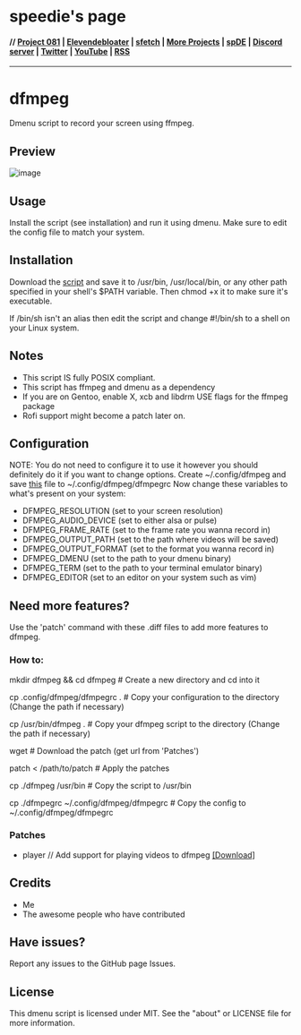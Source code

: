 # speedie's page

#### // [Project 081](https://p081.github.io) | [Elevendebloater](https://spdgmr.github.io/elevendebloater) | [sfetch](https://spdgmr.github.io/sfetch) | [More Projects](https://spdgmr.github.io/projects) | [spDE](https://spdgmr.github.io/spde) | [Discord server](https://ffdiscord.github.io) | [Twitter](https://nitter.net/spdgmr) | [YouTube](https://invidious.namazso.eu/speedie) | [RSS](https://raw.githubusercontent.com/spdgmr/posts/main/rss.xml)
--------------
# dfmpeg
Dmenu script to record your screen using ffmpeg.

## Preview
![image](https://user-images.githubusercontent.com/71722170/161388108-fecb715d-8c6b-4fe3-8815-08367e66a3e7.png)

## Usage
Install the script (see installation) and run it using dmenu. Make sure to edit the config file to match your system.

## Installation
Download the [script](https://raw.githubusercontent.com/speediegamer/dfmpeg/main/dfmpeg) and save it to /usr/bin, /usr/local/bin, or any other path specified in your shell's $PATH variable. Then chmod +x it to make sure it's executable.

If /bin/sh isn't an alias then edit the script and change #!/bin/sh to a shell on your Linux system.

## Notes
- This script IS fully POSIX compliant.
- This script has ffmpeg and dmenu as a dependency
- If you are on Gentoo, enable X, xcb and libdrm USE flags for the ffmpeg package
- Rofi support might become a patch later on.

## Configuration
NOTE: You do not need to configure it to use it however you should definitely do it if you want to change options.
Create ~/.config/dfmpeg and save [this](https://raw.githubusercontent.com/speediegamer/dfmpeg/main/dfmpegrc) file to ~/.config/dfmpeg/dfmpegrc Now change these variables to what's present on your system:
- DFMPEG_RESOLUTION (set to your screen resolution)
- DFMPEG_AUDIO_DEVICE (set to either alsa or pulse)
- DFMPEG_FRAME_RATE (set to the frame rate you wanna record in)
- DFMPEG_OUTPUT_PATH (set to the path where videos will be saved)
- DFMPEG_OUTPUT_FORMAT (set to the format you wanna record in)
- DFMPEG_DMENU (set to the path to your dmenu binary)
- DFMPEG_TERM (set to the path to your terminal emulator binary)
- DFMPEG_EDITOR (set to an editor on your system such as vim)

## Need more features?
Use the 'patch' command with these .diff files to add more features to dfmpeg.

### How to:
mkdir dfmpeg && cd dfmpeg # Create a new directory and cd into it

cp .config/dfmpeg/dfmpegrc . # Copy your configuration to the directory (Change the path if necessary)

cp /usr/bin/dfmpeg . # Copy your dfmpeg script to the directory (Change the path if necessary)

wget <patch> # Download the patch (get url from 'Patches')

patch < /path/to/patch # Apply the patches

cp ./dfmpeg /usr/bin # Copy the script to /usr/bin

cp ./dfmpegrc ~/.config/dfmpeg/dfmpegrc # Copy the config to ~/.config/dfmpeg/dfmpegrc

### Patches
- player // Add support for playing videos to dfmpeg [[Download]](https://raw.githubusercontent.com/speediegamer/dfmpeg/main/player-dfmpeg.diff)

## Credits
- Me
- The awesome people who have contributed

## Have issues?
Report any issues to the GitHub page Issues.

## License
This dmenu script is licensed under MIT.
See the "about" or LICENSE file for more information.
